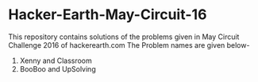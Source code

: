 # Hacker-Earth-May-Circuit-16

This repository contains solutions of the problems given in May Circuit Challenge 2016 of hackerearth.com
The Problem names are given below-
1) Xenny and Classroom
2) BooBoo and UpSolving
